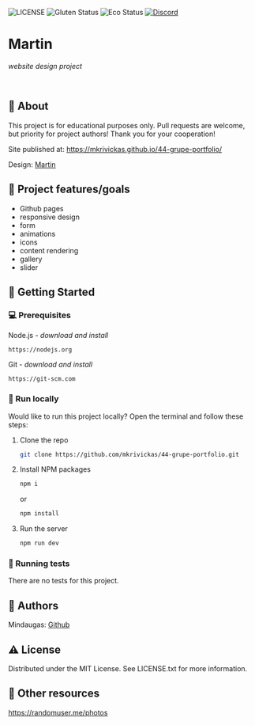 ![LICENSE](https://img.shields.io/badge/license-MIT-blue.svg?style=flat-square)
![Gluten Status](https://img.shields.io/badge/Gluten-Free-green.svg)
![Eco Status](https://img.shields.io/badge/ECO-Friendly-green.svg)
[![Discord](https://discord.com/api/guilds/571393319201144843/widget.png)](https://discord.gg/dRwW4rw)

# Martin

_website design project_

<br>

## 🌟 About

This project is for educational purposes only. Pull requests are welcome, but priority for project authors! Thank you for your cooperation!

Site published at: https://mkrivickas.github.io/44-grupe-portfolio/

Design: [Martin](https://www.pxdraft.com/themeforest/martin/)

## 🎯 Project features/goals

-   Github pages
-   responsive design
-   form
-   animations
-   icons
-   content rendering
-   gallery
-   slider

## 🧰 Getting Started

### 💻 Prerequisites

Node.js - _download and install_

```
https://nodejs.org
```

Git - _download and install_

```
https://git-scm.com
```

### 🏃 Run locally

Would like to run this project locally? Open the terminal and follow these steps:

1. Clone the repo
    ```sh
    git clone https://github.com/mkrivickas/44-grupe-portfolio.git
    ```
2. Install NPM packages
    ```sh
    npm i
    ```
    or
    ```sh
    npm install
    ```
3. Run the server
    ```sh
    npm run dev
    ```

### 🧪 Running tests

There are no tests for this project.

## 🎅 Authors

Mindaugas: [Github](https://github.com/mkrivickas)

## ⚠️ License

Distributed under the MIT License. See LICENSE.txt for more information.

## 🔗 Other resources

https://randomuser.me/photos
